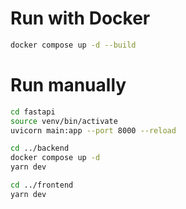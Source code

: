 # Run with Docker
```sh
docker compose up -d --build
```

# Run manually
```sh
cd fastapi
source venv/bin/activate
uvicorn main:app --port 8000 --reload

cd ../backend
docker compose up -d
yarn dev

cd ../frontend
yarn dev
```